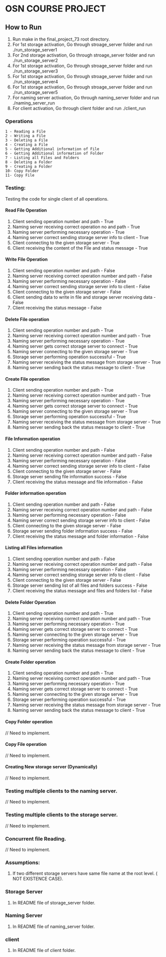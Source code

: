 # OSN COURSE PROJECT 


## How to Run 
1. Run make in the final_project_73 root directory.
2. For 1st storage activation, Go through stroage_server folder and run ./run_storage_server1
3. For 2nd storage activation, Go through stroage_server folder and run ./run_storage_server2
4. For 1st storage activation, Go through stroage_server folder and run ./run_storage_server3
5. For 1st storage activation, Go through stroage_server folder and run ./run_storage_server4
6. For 1st storage activation, Go through stroage_server folder and run ./run_storage_server5
7. For naming server activation, Go through naming_server folder and run ./naming_server_run 
8. For client activation, Go through client folder and run ./client_run 

### Operations 

```
1 - Reading a File
2 - Writing a File
3 - Deleting a File
4 - Creating a File
5 - Getting Additional information of File 
6 - Getting Additional information of Folder
7 - Listing all Files and Folders
8 - Deleting a Folder
9 - Creating a Folder
10- Copy Folder
11- Copy File
``` 

### Testing: 
Testing the code for single client of all operations. 
#### Read File Operation
1. Client sending operation number and path - True
2. Naming server receiving correct operation no and path - True
3. Naming server performing necessary operation - True
4. Naming server correct sending storage server info to client - True
5. Client connecting to the given storage server - True
6. Client receiving the content of the File and status message - True

#### Write File Operation
1. Client sending operation number and path - False 
2. Naming server receiving correct operation number and path - False 
3. Naming server performing necessary operation - False 
4. Naming server correct sending storage server info to client - False 
5. Client connecting to the given storage server - False 
6. Client sending data to write in file and storage server receiving data - False
7. Client receiving the status message - False 

#### Delete File operation
1. Client sending operation number and path - True
2. Naming server receiving correct operation number and path - True 
3. Naming server performing necessary operation - True
4. Naming server gets correct storage server to connect - True
5. Naming server connecting to the given storage server - True 
6. Storage server performing operation successful - True
7. Naming server receiving the status message from storage server - True 
8. Naming server sending back the status message to client - True

#### Create File operation
1. Client sending operation number and path - True
2. Naming server receiving correct operation number and path - True
3. Naming server performing necessary operation - True 
4. Naming server gets correct storage server to connect - True
5. Naming server connecting to the given storage server - True
6. Storage server performing operation successful - True
7. Naming server receiving the status message from storage server - True 
8. Naming server sending back the status message to client - True

#### File Information operation
1. Client sending operation number and path - False 
2. Naming server receiving correct operation number and path - False 
3. Naming server performing necessary operation - False 
4. Naming server correct sending storage server info to client - False 
5. Client connecting to the given storage server - False 
6. Storage server sending file information success - False
7. Client receiving the status message and file information - False 

#### Folder information operation 
1. Client sending operation number and path - False 
2. Naming server receiving correct operation number and path - False 
3. Naming server performing necessary operation - False 
4. Naming server correct sending storage server info to client - False 
5. Client connecting to the given storage server - False 
6. Storage server sending folder information success - False
7. Client receiving the status message and folder information - False

#### Listing all Files information 
1. Client sending operation number and path - False 
2. Naming server receiving correct operation number and path - False 
3. Naming server performing necessary operation - False 
4. Naming server correct sending storage server info to client - False 
5. Client connecting to the given storage server - False 
6. Storage server sending list of all files and folders success - False
7. Client receiving the status message and files and folders list - False

#### Delete Folder Operation 
1. Client sending operation number and path - True
2. Naming server receiving correct operation number and path - True
3. Naming server performing necessary operation - True 
4. Naming server gets correct storage server to connect - True
5. Naming server connecting to the given storage server - True 
6. Storage server performing operation successful - True
7. Naming server receiving the status message from storage server - True 
8. Naming server sending back the status message to client - True

#### Create Folder operation 
1. Client sending operation number and path - True 
2. Naming server receiving correct operation number and path - True 
3. Naming server performing necessary operation - True 
4. Naming server gets correct storage server to connect - True
5. Naming server connecting to the given storage server - True 
6. Storage server performing operation successful - True
7. Naming server receiving the status message from storage server - True 
8. Naming server sending back the status message to client - True

#### Copy Folder operation 
// Need to implement.

#### Copy File operation 
// Need to implement. 

#### Creating New storage server (Dynamically)
// Need to implement. 


### Testing multiple clients to the naming server. 
// Need to implement. 

### Testing multiple clients to the storage server. 
// Need to implement. 

### Concurrent file Reading. 
// Need to implement. 

### Assumptions: 
1. If two different storage servers have same file name at the root level. ( NOT EXISTENCE CASE). 


### Storage Server
1. In README file of storage_server folder. 

### Naming Server 
1. In README file of naming_server folder. 

### client 
1. In README file of client folder.

